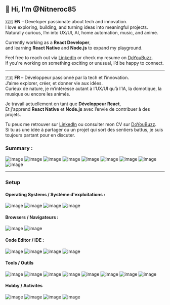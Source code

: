 ## 👋 Hi, I’m @Nitneroc85

🇬🇧 **EN** – Developer passionate about tech and innovation.  
I love exploring, building, and turning ideas into meaningful projects.  
Naturally curious, I’m into UX/UI, AI, home automation, music, and anime.

Currently working as a **React Developer**,  
and learning **React Native** and **Node.js** to expand my playground.  

Feel free to reach out via [LinkedIn](#) or check my resume on [DoYouBuzz](#).  
If you're working on something exciting or unusual, I’d be happy to connect.

---

🇫🇷 **FR** – Développeur passionné par la tech et l’innovation.  
J’aime explorer, créer, et donner vie aux idées.  
Curieux de nature, je m’intéresse autant à l’UX/UI qu’à l’IA, la domotique, la musique ou encore les animés.  

Je travail actuellement en tant que **Développeur React**,  
Et j'apprend **React Native** et **Node.js** avec l’envie de contribuer à des projets.

Tu peux me retrouver sur [LinkedIn](https://www.linkedin.com/in/lefortcorentin) ou consulter mon CV sur [DoYouBuzz](https://www.doyoubuzz.com/corentin-lefort).  
Si tu as une idée à partager ou un projet qui sort des sentiers battus, je suis toujours partant pour en discuter.


### Summary :

![image](https://img.shields.io/badge/HTML5-E34F26?style=for-the-badge&logo=html5&logoColor=white)
![image](https://img.shields.io/badge/CSS3-1572B6?style=for-the-badge&logo=css3&logoColor=white)
![image](https://img.shields.io/badge/JavaScript-F7AF1E?style=for-the-badge&logo=javascript&logoColor=323330)
![image](https://img.shields.io/badge/React-20232A?style=for-the-badge&logo=react&logoColor=61DAFB)
![image](https://img.shields.io/badge/Typescript-3178C6?style=for-the-badge&logo=typescript&logoColor=white)
![image](https://img.shields.io/badge/Node.js-339933?style=for-the-badge&logo=nodedotjs&logoColor=white)
![image](https://img.shields.io/badge/Prisma-5a67d8?style=for-the-badge&logo=prisma&logoColor=white)
![image](https://img.shields.io/badge/Docker-2CA5E0?style=for-the-badge&logo=docker&logoColor=white)
![image](https://img.shields.io/badge/React_Native-20232A?style=for-the-badge&logo=react&logoColor=61DAFB)




---

### Setup
#### Operating Systems / Système d'exploitations :
![image](https://img.shields.io/badge/Android-3DDC84?style=for-the-badge&logo=android&logoColor=white)
![image](https://img.shields.io/badge/mac%20os-000000?style=for-the-badge&logo=apple&logoColor=white)
![image](https://img.shields.io/badge/Windows-0078D6?style=for-the-badge&logo=windows&logoColor=white)
![image](https://img.shields.io/badge/Raspberry%20Pi-A22846?style=for-the-badge&logo=Raspberry%20Pi&logoColor=white)

#### Browsers / Navigateurs :
![image](https://img.shields.io/badge/Microsoft%20Edge-0f539b?style=for-the-badge&logo=edge&logoColor=white)
![image](https://img.shields.io/badge/Chrome-4285F4?style=for-the-badge&logo=Google-chrome&logoColor=white)

#### Code Editor / IDE :
![image](https://img.shields.io/badge/VSCode-0078D4?style=for-the-badge&logo=visual%20studio%20code&logoColor=white)
![image](https://img.shields.io/badge/Copilot-000000?style=for-the-badge&logo=githubcopilot&logoColor=white)
![image](https://img.shields.io/badge/IntelliJ-f31199?style=for-the-badge&logo=intellijidea&logoColor=white)
![image](https://img.shields.io/badge/Codeium-09B6A2?style=for-the-badge&logo=codeium&logoColor=white)

#### Tools / Outils

![image](https://img.shields.io/badge/Figma-5551ff?style=for-the-badge&logo=figma&logoColor=white)
![image](https://img.shields.io/badge/Docker-2CA5E0?style=for-the-badge&logo=docker&logoColor=white)
![image](https://img.shields.io/badge/Gitlab-fca327?style=for-the-badge&logo=gitlab&logoColor=white)
![image](https://img.shields.io/badge/Postman-FF6C37?style=for-the-badge&logo=Postman&logoColor=white)
![image](https://img.shields.io/badge/OpenAI-412991?style=for-the-badge&logo=openai&logoColor=white)
![image](https://img.shields.io/badge/Github-181717?style=for-the-badge&logo=github&logoColor=white)
![image](https://img.shields.io/badge/Notion-000000?style=for-the-badge&logo=notion&logoColor=white)
![image](https://img.shields.io/badge/GIT-E44C30?style=for-the-badge&logo=git&logoColor=white)

#### Hobby / Activités
![image](https://img.shields.io/badge/Spotify-1ED760?&style=for-the-badge&logo=spotify&logoColor=white)
![image](https://img.shields.io/badge/Crunchyroll-F47521?style=for-the-badge&logo=crunchyroll&logoColor=white)
![image](https://img.shields.io/badge/YouTube-FF0000?style=for-the-badge&logo=youtube&logoColor=white)
![image](https://img.shields.io/badge/Twitch-9146FF?style=for-the-badge&logo=twitch&logoColor=white)
